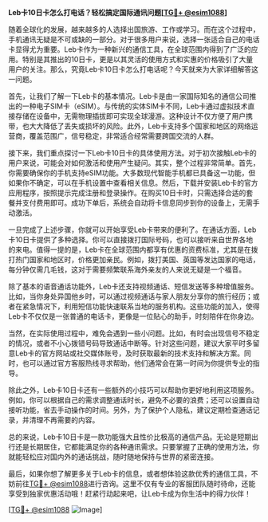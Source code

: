 **Leb卡10日卡怎么打电话？轻松搞定国际通讯问题[[TG💪+ @esim1088](https://t.me/s/esim1088)]**

随着全球化的发展，越来越多的人选择出国旅游、工作或学习。而在这个过程中，手机通讯无疑是不可或缺的一部分。对于很多用户来说，选择一张适合自己的电话卡显得尤为重要。Leb卡作为一种新兴的通信工具，在全球范围内得到了广泛的应用。特别是其推出的10日卡，更是以其灵活的使用方式和实惠的价格吸引了大量用户的关注。那么，究竟Leb卡10日卡怎么打电话呢？今天就来为大家详细解答这一问题。

首先，让我们了解一下Leb卡的基本情况。Leb卡是由一家国际知名的通信公司推出的一种电子SIM卡（eSIM）。与传统的实体SIM卡不同，Leb卡通过虚拟技术直接存储在设备中，无需物理插拔即可实现全球漫游。这种设计不仅方便了用户携带，也大大降低了丢失或损坏的风险。此外，Leb卡支持多个国家和地区的网络运营商，覆盖范围广，信号稳定，非常适合经常需要跨国交流的人群。

接下来，我们重点探讨一下Leb卡10日卡的具体使用方法。对于初次接触Leb卡的用户来说，可能会对如何激活和使用产生疑问。其实，整个过程非常简单。首先，你需要确保你的手机支持eSIM功能。大多数现代智能手机都已具备这一功能，但如果你不确定，可以在手机设置中查看相关信息。然后，下载并安装Leb卡的官方应用程序，按照提示完成注册和登录操作。在购买10日卡时，只需选择合适的套餐并支付费用即可。成功下单后，系统会自动将卡信息同步到你的设备上，无需手动激活。

一旦完成了上述步骤，你就可以开始享受Leb卡带来的便利了。在通话方面，Leb卡10日卡提供了多种选择。你可以直接拨打国际号码，也可以接听来自世界各地的来电。值得一提的是，Leb卡在全球范围内都享有优惠的资费标准，尤其是在拨打热门国家和地区时，价格更加亲民。例如，拨打美国、英国等发达国家的电话，每分钟仅需几毛钱，这对于需要频繁联系海外亲友的人来说无疑是一个福音。

除了基本的语音通话功能外，Leb卡还支持视频通话、短信发送等多种增值服务。比如，当你身处异国他乡时，可以通过视频通话与家人朋友分享你的旅行经历；或者在紧急情况下，利用短信功能快速联系当地的服务机构。这些功能的加入，使得Leb卡不仅仅是一张普通的电话卡，更像是一位贴心的助手，时刻陪伴在你身边。

当然，在实际使用过程中，难免会遇到一些小问题。比如，有时会出现信号不稳定的情况，或者不小心拨错号码导致通话中断等。针对这些问题，建议大家平时多留意Leb卡的官方网站或社交媒体账号，及时获取最新的技术支持和解决方案。同时，也可以通过官方客服热线寻求帮助，他们通常会在第一时间为你提供专业的指导。

除此之外，Leb卡10日卡还有一些额外的小技巧可以帮助你更好地利用这项服务。例如，你可以根据自己的需求调整通话时长，避免不必要的浪费；还可以设置自动接听功能，省去手动操作的时间。另外，为了保护个人隐私，建议定期检查通话记录，并清理不再需要的内容。

总的来说，Leb卡10日卡是一款功能强大且性价比极高的通信产品。无论是短期出行还是长期居住，它都能满足你的各种通讯需求。只要掌握了正确的使用方法，你就能轻松应对国内外的通话挑战，随时随地保持与世界的紧密连接。

最后，如果你想了解更多关于Leb卡的信息，或者想体验这款优秀的通信工具，不妨前往[TG💪+ @esim1088](https://t.me/s/esim1088)进行咨询。这里不仅有专业的客服团队随时待命，还能享受到独家优惠活动哦！赶紧行动起来吧，让Leb卡成为你生活中的得力伙伴！

[[TG💪+ @esim1088](https://t.me/s/esim1088) ![Image](https://i.postimg.cc/4NQfJmqS/Snipaste-2025-05-13-00-14-12.png)]